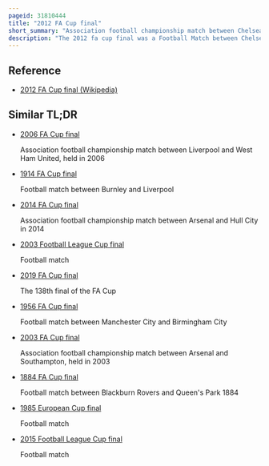 ```yaml
---
pageid: 31810444
title: "2012 FA Cup final"
short_summary: "Association football championship match between Chelsea and Liverpool, held in 2012"
description: "The 2012 fa cup final was a Football Match between Chelsea and Liverpool on may 5 2012. It was the final Match of the 2011–12 Fa Cup, the 131st Season of the World's oldest Football Knockout Competition, the Fa Cup. Chelsea were participating in their eleventh final, they had previously won six and lost four. Liverpool were in their fourteenth final and had won seven Times and lost six. Scheduled to provide a clear four-week Period between the End of the English Season and the Start of Uefa Euro 2012, the Date of the final Clashed with Premier League Fixtures. To avoid having the final Played at the same Time as League Games, the Match kicked off at the later Time of 5:15 P. M. , rather than the usual 3:00 p. M. By which Time the Rest of the Matches had ended."
---
```


## Reference

- [2012 FA Cup final (Wikipedia)](https://en.wikipedia.org/?curid=31810444)

## Similar TL;DR

- [2006 FA Cup final](/tldr/en/2006-fa-cup-final)

  Association football championship match between Liverpool and West Ham United, held in 2006

- [1914 FA Cup final](/tldr/en/1914-fa-cup-final)

  Football match between Burnley and Liverpool

- [2014 FA Cup final](/tldr/en/2014-fa-cup-final)

  Association football championship match between Arsenal and Hull City in 2014

- [2003 Football League Cup final](/tldr/en/2003-football-league-cup-final)

  Football match

- [2019 FA Cup final](/tldr/en/2019-fa-cup-final)

  The 138th final of the FA Cup

- [1956 FA Cup final](/tldr/en/1956-fa-cup-final)

  Football match between Manchester City and Birmingham City

- [2003 FA Cup final](/tldr/en/2003-fa-cup-final)

  Association football championship match between Arsenal and Southampton, held in 2003

- [1884 FA Cup final](/tldr/en/1884-fa-cup-final)

  Football match between Blackburn Rovers and Queen's Park 1884

- [1985 European Cup final](/tldr/en/1985-european-cup-final)

  Football match

- [2015 Football League Cup final](/tldr/en/2015-football-league-cup-final)

  Football match
